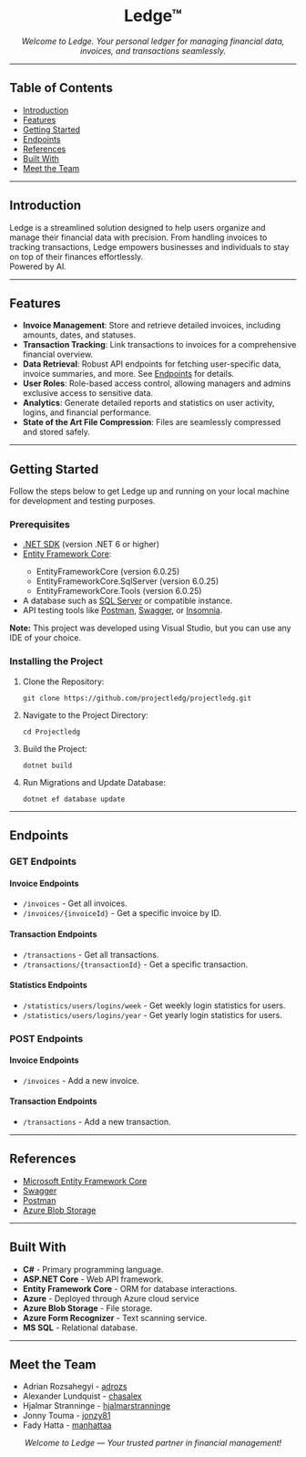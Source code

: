 <h1 align="center">Ledge™</h1>
<p align="center"><i>Welcome to Ledge. Your personal ledger for managing financial data, invoices, and transactions seamlessly.</i></p>

---

<h2>Table of Contents</h2>
<ul>
  <li><a href="#introduction">Introduction</a></li>
  <li><a href="#features">Features</a></li>
  <li><a href="#getting-started">Getting Started</a></li>
  <li><a href="#endpoints">Endpoints</a></li>
  <li><a href="#references">References</a></li>
  <li><a href="#built-with">Built With</a></li>
  <li><a href="#meet-the-team">Meet the Team</a></li>
</ul>

---

<h2 id="introduction">Introduction</h2>
<p>
Ledge is a streamlined solution designed to help users organize and manage their financial data with precision. From handling invoices to tracking transactions, Ledge empowers businesses and individuals to stay on top of their finances effortlessly. <br /> Powered by AI.
</p>

---

<h2 id="features">Features</h2>
<ul>
  <li><b>Invoice Management</b>: Store and retrieve detailed invoices, including amounts, dates, and statuses.</li>
  <li><b>Transaction Tracking</b>: Link transactions to invoices for a comprehensive financial overview.</li>
  <li><b>Data Retrieval</b>: Robust API endpoints for fetching user-specific data, invoice summaries, and more. See <a href="#endpoints">Endpoints</a> for details.</li>
  <li><b>User Roles</b>: Role-based access control, allowing managers and admins exclusive access to sensitive data.</li>
  <li><b>Analytics</b>: Generate detailed reports and statistics on user activity, logins, and financial performance.</li>
  <li><b>State of the Art File Compression</b>: Files are seamlessly compressed and stored safely.</li>
</ul>

---

<h2 id="getting-started">Getting Started</h2>
<p>Follow the steps below to get Ledge up and running on your local machine for development and testing purposes.</p>

<h3>Prerequisites</h3>
<ul>
  <li><a href="https://dotnet.microsoft.com/download">.NET SDK</a> (version .NET 6 or higher)</li>
  <li><a href="https://docs.microsoft.com/en-us/ef/core/">Entity Framework Core</a>:</li>
  <ul>
    <li>EntityFrameworkCore (version 6.0.25)</li>
    <li>EntityFrameworkCore.SqlServer (version 6.0.25)</li>
    <li>EntityFrameworkCore.Tools (version 6.0.25)</li>
  </ul>
  <li>A database such as <a href="https://www.microsoft.com/en-us/sql-server">SQL Server</a> or compatible instance.</li>
  <li>API testing tools like <a href="https://www.postman.com/">Postman</a>, <a href="https://swagger.io/">Swagger</a>, or <a href="https://insomnia.rest/">Insomnia</a>.</li>
</ul>
<p><b>Note:</b> This project was developed using Visual Studio, but you can use any IDE of your choice.</p>

<h3>Installing the Project</h3>
<ol>
  <li>Clone the Repository:</li>
  <pre><code>git clone https://github.com/projectledg/projectledg.git</code></pre>
  <li>Navigate to the Project Directory:</li>
  <pre><code>cd Projectledg</code></pre>
  <li>Build the Project:</li>
  <pre><code>dotnet build</code></pre>
  <li>Run Migrations and Update Database:</li>
  <pre><code>dotnet ef database update</code></pre>
</ol>

---

<h2 id="endpoints">Endpoints</h2>

<h3>GET Endpoints</h3>
<h4>Invoice Endpoints</h4>
<ul>
  <li><code>/invoices</code> - Get all invoices.</li>
  <li><code>/invoices/{invoiceId}</code> - Get a specific invoice by ID.</li>
</ul>

<h4>Transaction Endpoints</h4>
<ul>
  <li><code>/transactions</code> - Get all transactions.</li>
  <li><code>/transactions/{transactionId}</code> - Get a specific transaction.</li>
</ul>

<h4>Statistics Endpoints</h4>
<ul>
  <li><code>/statistics/users/logins/week</code> - Get weekly login statistics for users.</li>
  <li><code>/statistics/users/logins/year</code> - Get yearly login statistics for users.</li>
</ul>

<h3>POST Endpoints</h3>
<h4>Invoice Endpoints</h4>
<ul>
  <li><code>/invoices</code> - Add a new invoice.</li>
</ul>
<h4>Transaction Endpoints</h4>
<ul>
  <li><code>/transactions</code> - Add a new transaction.</li>
</ul>

---

<h2 id="references">References</h2>
<ul>
  <li><a href="https://docs.microsoft.com/en-us/ef/core/">Microsoft Entity Framework Core</a></li>
  <li><a href="https://swagger.io/">Swagger</a></li>
  <li><a href="https://www.postman.com/">Postman</a></li>
  <li><a href="https://azure.microsoft.com/en-us/services/storage/blobs/">Azure Blob Storage</a></li>
</ul>

---

<h2 id="built-with">Built With</h2>
<ul>
  <li><b>C#</b> - Primary programming language.</li>
  <li><b>ASP.NET Core</b> - Web API framework.</li>
  <li><b>Entity Framework Core</b> - ORM for database interactions.</li>
  <li><b>Azure</b> - Deployed through Azure cloud service</li>
  <li><b>Azure Blob Storage</b> - File storage.</li>
  <li><b>Azure Form Recognizer</b> - Text scanning service.</li>
  <li><b>MS SQL</b> - Relational database.</li>
</ul>

---

<h2 id="meet-the-team">Meet the Team</h2>
<ul>
  <li>Adrian Rozsahegyi - <a href="https://github.com/adrozs">adrozs</a></li>
  <li>Alexander Lundquist - <a href="https://github.com/chasalex">chasalex</a></li>
  <li>Hjalmar Stranninge - <a href="https://github.com/hjalmarstranninge">hjalmarstranninge</a></li>
  <li>Jonny Touma - <a href="https://github.com/jonzy81">jonzy81</a></li>
  <li>Fady Hatta - <a href="https://github.com/manhattaa">manhattaa</a></li>
</ul>

<p align="center"><i>Welcome to Ledge — Your trusted partner in financial management!</i></p>
